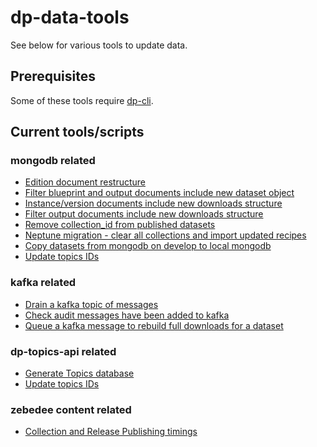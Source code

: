 # dp-data-tools

 See below for various tools to update data.

## Prerequisites

Some of these tools require [dp-cli](https://github.com/ONSdigital/dp-cli).

## Current tools/scripts

### mongodb related

* [Edition document restructure](./mongo-fixes/edition-doc-structure)
* [Filter blueprint and output documents include new dataset object](./mongo-fixes/filter-doc-version-identifier)
* [Instance/version documents include new downloads structure](./mongo-fixes/download-structure/dataset)
* [Filter output documents include new downloads structure](./mongo-fixes/download-structure/filter)
* [Remove collection_id from published datasets](./mongo-fixes/delete-published-collection-id)
* [Neptune migration - clear all collections and import updated recipes](./mongo-fixes/neptune-migration)
* [Copy datasets from mongodb on develop to local mongodb](./mongo-tools/copy-datasets)
* [Update topics IDs](./mongo-fixes/update-topic-ids)

### kafka related

* [Drain a kafka topic of messages](./kafka-tools/drain-topic)
* [Check audit messages have been added to kafka](./kafka-tools/check-audit)
* [Queue a kafka message to rebuild full downloads for a dataset](./kafka-tools/generate-downloads)

### dp-topics-api related

* [Generate Topics database](./topics-tools/gen-topics-database)
* [Update topics IDs](./mongo-fixes/update-topic-ids)

### zebedee content related

* [Collection and Release Publishing timings](./zebedee-content-tools/publishing-timings)
